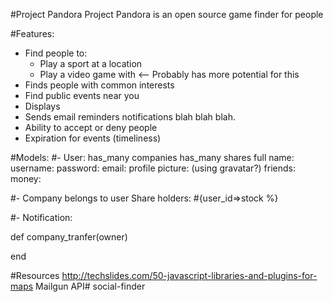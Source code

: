 #Project Pandora
Project Pandora is an open source game finder for people      
    
#Features:
- Find people to:
    + Play a sport at a location
    + Play a video game with <-- Probably has more potential for this
- Finds people with common interests
- Find public events near you
- Displays
- Sends email reminders notifications blah blah blah.
- Ability to accept or deny people
- Expiration for events (timeliness)

#Models:
#- User:
    has_many companies
    has_many shares
    full name:
    username:
    password:
    email:
    profile picture: (using gravatar?)
    friends:
    money:

#- Company
    belongs to user
    Share holders: #{user_id=>stock %}
    

#- Notification:

def company_tranfer(owner)
    
end

#Resources
http://techslides.com/50-javascript-libraries-and-plugins-for-maps
Mailgun API# social-finder
